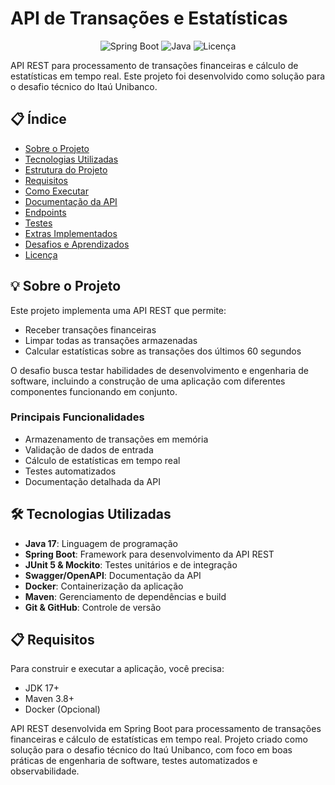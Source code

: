 # API de Transações e Estatísticas

<p align="center">
  <img src="https://img.shields.io/badge/Spring%20Boot-3.x-brightgreen" alt="Spring Boot">
  <img src="https://img.shields.io/badge/Java-17-orange" alt="Java">
  <img src="https://img.shields.io/badge/Licença-MIT-blue" alt="Licença">
</p>

API REST para processamento de transações financeiras e cálculo de estatísticas em tempo real. Este projeto foi desenvolvido como solução para o desafio técnico do Itaú Unibanco.

## 📋 Índice

- [Sobre o Projeto](#sobre-o-projeto)
- [Tecnologias Utilizadas](#tecnologias-utilizadas)
- [Estrutura do Projeto](#estrutura-do-projeto)
- [Requisitos](#requisitos)
- [Como Executar](#como-executar)
- [Documentação da API](#documentação-da-api)
- [Endpoints](#endpoints)
- [Testes](#testes)
- [Extras Implementados](#extras-implementados)
- [Desafios e Aprendizados](#desafios-e-aprendizados)
- [Licença](#licença)

## 💡 Sobre o Projeto

Este projeto implementa uma API REST que permite:
- Receber transações financeiras
- Limpar todas as transações armazenadas
- Calcular estatísticas sobre as transações dos últimos 60 segundos

O desafio busca testar habilidades de desenvolvimento e engenharia de software, incluindo a construção de uma aplicação com diferentes componentes funcionando em conjunto.

### Principais Funcionalidades

- Armazenamento de transações em memória
- Validação de dados de entrada
- Cálculo de estatísticas em tempo real
- Testes automatizados
- Documentação detalhada da API

## 🛠️ Tecnologias Utilizadas

- **Java 17**: Linguagem de programação
- **Spring Boot**: Framework para desenvolvimento da API REST
- **JUnit 5 & Mockito**: Testes unitários e de integração
- **Swagger/OpenAPI**: Documentação da API
- **Docker**: Containerização da aplicação
- **Maven**: Gerenciamento de dependências e build
- **Git & GitHub**: Controle de versão

## 📋 Requisitos

Para construir e executar a aplicação, você precisa:

- JDK 17+
- Maven 3.8+
- Docker (Opcional)

  
API REST desenvolvida em Spring Boot para processamento de transações financeiras e cálculo de estatísticas em tempo real. Projeto criado como solução para o desafio técnico do Itaú Unibanco, com foco em boas práticas de engenharia de software, testes automatizados e observabilidade.
